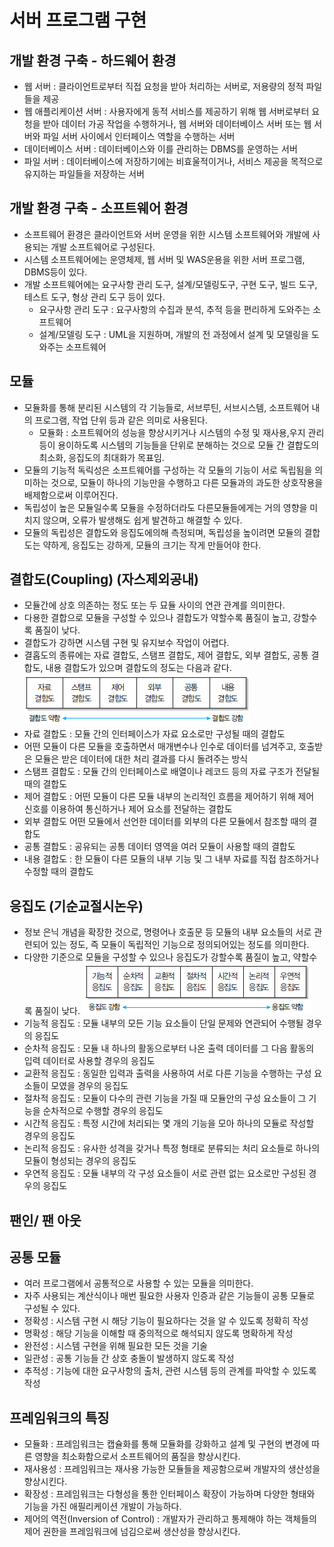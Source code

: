 # 서버 프로그램 구현
## 개발 환경 구축 - 하드웨어 환경
 - 웹 서버 : 클라이언트로부터 직접 요청을 받아 처리하는 서버로, 저용량의 정적 파일들을 제공
 - 웹 애플리케이션 서버 : 사용자에게 동적 서비스를 제공하기 위해 웹 서버로부터 요청을 받아 데이터 가공 작업을 수행하거나, 웹 서버와 
   데이터베이스 서버 또는 웹 서버와 파일 서버 사이에서 인터페이스 역할을 수행하는 서버
 - 데이터베이스 서버 : 데이터베이스와 이를 관리하는 DBMS를 운영하는 서버 
 - 파일 서버 : 데이터베이스에 저장하기에는 비효울적이거나, 서비스 제공을 목적으로 유지하는 파일들을 저장하는 서버
## 개발 환경 구축 - 소프트웨어 환경
- 소프트웨어 환경은 클라이언트와 서버 운영을 위한 시스템 소프트웨어와 개발에 사용되는 개발 소프트웨어로 구성된다.
- 시스템 소프트웨어에는 운영체제, 웹 서버 및 WAS운용을 위한 서버 프로그램, DBMS등이 있다. 
- 개발 소프트웨어에는 요구사항 관리 도구, 설계/모델링도구, 구현 도구, 빌드 도구, 테스트 도구, 형상 관리 도구 등이 있다.
    * 요구사항 관리 도구 : 요구사항의 수집과 분석, 추적 등을 편리하게 도와주는 소프트웨어
    * 설계/모델링 도구 : UML을 지원하며, 개발의 전 과정에서 설계 및 모델링을 도와주는 소프트웨어
## 모듈
- 모듈화를 통해 분리된 시스템의 각 기능들로, 서브루틴, 서브시스템, 소프트웨어 내의 프로그램, 작업 단위 등과 같은 의미로 사용된다.
    * 모듈화 : 소프트웨어의 성능을 향상시키거나 시스템의 수정 및 재사용,우지 관리 등이 용이하도록 시스템의 기능들을 단위로 분해하는 것으로 
      모듈 간 결합도의 최소화, 응집도의 최대화가 목표임.
- 모듈의 기능적 독릭성은 소프트웨어를 구성하는 각 모듈의 기능이 서로 독립됨을 의미하는 것으로, 모듈이 하나의 기능만을 수행하고 다른 모듈과의 
  과도한 상호작용을 배제함으로써 이루어진다.
- 독립성이 높은 모듈일수록 모듈을 수정하더라도 다른모듈들에게는 거의 영향을 미치지 않으며, 오류가 발생해도 쉽게 발견하고 해결할 수 있다.
- 모듈의 독립성은 결합도와 응집도에의해 측정되며, 독립성을 높이려면 모듈의 결합도는 약하게, 응집도는 강하게, 모듈의 크기는 작게 만들어야 한다.
## 결합도(Coupling) (자스제외공내)
- 모듈간에 상호 의존하는 정도 또는 두 묘듈 사이의 연관 관계를 의미한다.
- 다용한 결합으로 모듈을 구성할 수 있으나 결합도가 약할수록 품질이 높고, 강할수록 품질이 낮다.
- 결합도가 강하면 시스템 구현 및 유지보수 작업이 어렵다.
- 결홉도의 종류에는 자료 결합도, 스탬프 결합도, 제어 결합도, 외부 결합도, 공통 결합도, 내용 결합도가 있으며 결합도의 정도는 다음과 같다.
![img_1.png](img_1.png)
- 자료 결합도 : 모듈 간의 인터페이스가 자료 요소로만 구성될 때의 결합도
- 어떤 모듈이 다른 모듈을 호출하면서 매개변수나 인수로 데이터를 넘겨주고, 호출받은 모듈은 받은 데이터에 대한 처리 결과를 다시 돌려주는 방식
- 스탬프 결합도 : 모듈 간의 인터페이스로 배열이나 레코드 등의 자료 구조가 전달될 때의 결합도
- 제어 결합도 : 어떤 모듈이 다른 모듈 내부의 논리적인 흐름을 제어하기 위해 제어 신호를 이용하여 통신하거나 제어 요소를 전달하는 결합도
- 외부 결합도 어떤 모듈에서 선언한 데이터를 외부의 다른 모듈에서 참조할 때의 결합도 
- 공통 결합도 : 공유되는 공통 데이터 영역을 여러 모듈이 사용할 때의 결합도
- 내용 결합도 : 한 모듈이 다른 모듈의 내부 기능 및 그 내부 자료를 직접 참조하거나 수정할 때의 결합도

## 응집도 (기순교절시논우)
- 정보 은닉 개념을 확장한 것으로, 명령어나 호출문 등 모듈의 내부 요소들의 서로 관련되어 있는 정도, 즉 모듈이 독립적인 기능으로 정의되어있는 
  정도를 의미한다.
- 다양한 기준으로 모듈을 구성할 수 있으나 응집도가 강할수록 품질이 높고, 약할수록 품질이 낮다.
![img_2.png](img_2.png)
- 기능적 응집도 : 모듈 내부의 모든 기능 요소들이 단일 문제와 연관되어 수행될 경우의 응집도
- 순차적 응집도 : 모듈 내 하나의 활동으로부터 나온 출력 데이터를 그 다음 활동의 입력 데이터로 사용할 경우의 응집도
- 교환적 응집도 : 동일한 입력과 출력을 사용하여 서로 다른 기능을 수행하는 구성 요소들이 모였을 경우의 응집도
- 절차적 응집도 : 모듈이 다수의 관련 기능을 가질 때 모듈안의 구성 요소들이 그 기능을 순차적으로 수행할 경우의 응집도
- 시간적 응집도 : 특정 시간에 처리되는 몇 개의 기능을 모아 하나의 모듈로 작성할 경우의 응집도 
- 논리적 응집도 : 유사한 성격을 갖거나 특정 형태로 분류되는 처리 요소들로 하나의 모듈이 형성되는 경우의 응집도
- 우연적 응집도 : 모듈 내부의 각 구성 요소들이 서로 관련 없는 요소로만 구성된 경우의 응집도

## 팬인/ 팬 아웃
## 공통 모듈
- 여러 프로그램에서 공통적으로 사용할 수 있는 모듈을 의미한다.
- 자주 사용되는 계산식이나 매번 필요한 사용자 인증과 같은 기능들이 공통 모듈로 구성될 수 있다.
- 정확성 : 시스템 구현 시 해당 기능이 필요하다는 것을 알 수 있도록 정확히 작성
- 명확성 : 해당 기능을 이해할 때 중의적으로 해석되지 않도록 명확하게 작성
- 완전성 : 시스템 구현을 위해 필요한 모든 것을 기술
- 일관성 : 공통 기능들 간 상호 충돌이 발생하지 않도록 작성
- 추적성 : 기능에 대한 요구사항의 출처, 관련 시스템 등의 관계를 파악할 수 있도록 작성
## 프레임워크의 특징
- 모듈화 : 프레임워크는 캡슐화를 통해 모듈화를 강화하고 설계 및 구현의 변경에 따른 영향을 최소화함으로서 소프트웨어의 품질을 향상시킨다.
- 재사용성 : 프레임워크는 재사용 가능한 모듈들을 제공함으로써 개발자의 생산성을 향상시킨다.
- 확장성 : 프레임워크는 다형성을 통한 인터페이스 확장이 가능하며 다양한 형태와 기능을 가진 애필리케이션 개발이 가능하다. 
- 제어의 역전(Inversion of Control) : 개발자가 관리하고 통제해야 하는 객체들의 제어 권한을 프레임워크에 넘김으로써 생산성을 향상시킨다.
